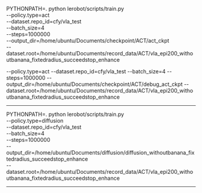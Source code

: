 PYTHONPATH=. python lerobot/scripts/train.py \
--policy.type=act \
--dataset.repo_id=cfy/vla_test \
--batch_size=4 \
--steps=1000000 \
--output_dir=/home/ubuntu/Documents/checkpoint/ACT/act_ckpt \
--dataset.root=/home/ubuntu/Documents/record_data/ACT/vla_epi200_withoutbanana_fixtedradius_succeedstop_enhance

--policy.type=act 
--dataset.repo_id=cfy/vla_test 
--batch_size=4 
--steps=1000000 
--output_dir=/home/ubuntu/Documents/checkpoint/ACT/debug_act_ckpt
--dataset.root=/home/ubuntu/Documents/record_data/ACT/vla_epi200_withoutbanana_fixtedradius_succeedstop_enhance

----------------------------------------------------------------------------------
PYTHONPATH=. python lerobot/scripts/train.py \
--policy.type=diffusion \
--dataset.repo_id=cfy/vla_test \
--batch_size=4 \
--steps=1000000 \
--output_dir=/home/ubuntu/Documents/diffusion/diffusion_withoutbanana_fixtedradius_succeedstop_enhance \
--dataset.root=/home/ubuntu/Documents/record_data/ACT/vla_epi200_withoutbanana_fixtedradius_succeedstop_enhance


----------------------------------------------------------------------------------

